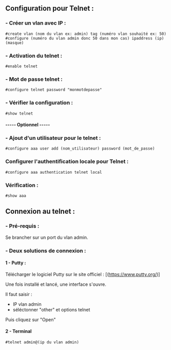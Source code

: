 ## Configuration pour Telnet :

### - Créer un vlan avec IP :

    #create vlan (nom du vlan ex: admin) tag (numéro vlan souhaité ex: 50)
    #configure (numéro du vlan admin donc 50 dans mon cas) ipaddress (ip) (masque)


### - Activation du telnet :

    #enable telnet


### - Mot de passe telnet :

    #configure telnet password "monmotdepasse"


### - Vérifier la configuration :

    #show telnet
    
####                         ----- Optionnel -----
### - Ajout d'un utilisateur pour le telnet :

    #configure aaa user add (nom_utilisateur) password (mot_de_passe)


### Configurer l'authentification locale pour Telnet :

    #configure aaa authentication telnet local


### Vérification :

    #show aaa


## Connexion au telnet :

### - Pré-requis :

Se brancher sur un port du vlan admin.


### - Deux solutions de connexion :

#### 1 - Putty :

Télécharger le logiciel Putty sur le site officiel : [(https://www.putty.org/)]

Une fois installé et lancé, une interface s'ouvre.

Il faut saisir :
  - IP vlan admin
  - séléctonner "other" et options telnet

Puis cliquez sur "Open"


#### 2 - Terminal

    #telnet admin@(ip du vlan admin)
